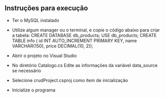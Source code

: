 ## Instruções para execução

- Ter o MySQL instalado
- Utilize algum manager ou o terminal, e copie o código abaixo para criar a tabela:
    CREATE DATABASE db_products;
    USE db_products;
    CREATE TABLE info (
    id INT AUTO_INCREMENT PRIMARY KEY,
    name VARCHAR(150),
    price DECIMAL(10, 2));

- Abrir o projeto no Visual Studio

- No diretório Catalogo.cs
  Edite as informações da variável data_source se necessário

- Selecione crudProject.csproj como item de inicialização
- Inicialize o programa
